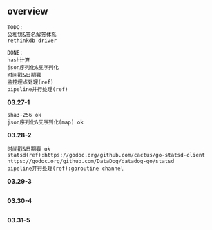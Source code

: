 ## overview
```
TODO:
公私钥&签名解签体系
rethinkdb driver

DONE:
hash计算
json序列化&反序列化
时间戳&日期戳
监控埋点处理(ref)
pipeline并行处理(ref)
```

**03.27-1**
```
sha3-256 ok
json序列化&反序列化(map) ok
```
**03.28-2**
```
时间戳&日期戳 ok
statsd(ref):https://godoc.org/github.com/cactus/go-statsd-client https://godoc.org/github.com/DataDog/datadog-go/statsd
pipeline并行处理(ref):goroutine channel
```
**03.29-3**
```

```
**03.30-4**
```

```
**03.31-5**
```

```